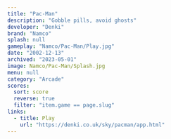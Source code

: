 ```yaml
---
title: "Pac-Man"
description: "Gobble pills, avoid ghosts"
developer: "Denki"
brand: "Namco"
splash: null
gameplay: "Namco/Pac-Man/Play.jpg"
date: "2002-12-13"
archived: "2023-05-01"
image: Namco/Pac-Man/Splash.jpg
menu: null
category: "Arcade"
scores:
  sort: score
  reverse: true
  filter: "item.game == page.slug"
links:
  - title: Play
    url: "https://denki.co.uk/sky/pacman/app.html"
---
```

